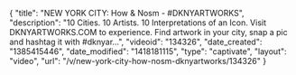 {
    "title": "NEW YORK CITY: How & Nosm - #DKNYARTWORKS",
    "description": "10 Cities. 10 Artists. 10 Interpretations of an Icon. Visit DKNYARTWORKS.COM to experience. Find artwork in your city, snap a pic and hashtag it with #dknyar...",
    "videoid": "134326",
    "date_created": "1385415446",
    "date_modified": "1418181115",
    "type": "captivate",
    "layout": "video",
    "url": "\/v\/new-york-city-how-nosm-dknyartworks\/134326"
}